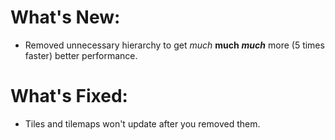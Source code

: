# What's New:

- Removed unnecessary hierarchy to get *much* **much** ***much*** more (5 times faster) better performance.


# What's Fixed:

- Tiles and tilemaps won't update after you removed them.
